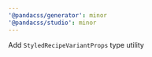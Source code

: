 ```yaml
---
'@pandacss/generator': minor
'@pandacss/studio': minor
---
```


Add `StyledRecipeVariantProps` type utility
